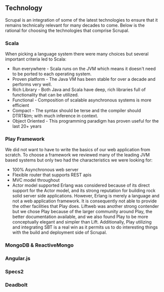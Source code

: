 <!--~~~~~~~~~~~~~~~~~~~~~~~~~~~~~~~~~~~~~~~~~~~~~~~~~~~~~~~~~~~~~~~~~~~~~~~~~~~~~~~~~~~~~~~~~~~~~~~~~~~~~~~~~~~~~~~~~~~
  ~ Copyright © 2014 Reactific Software LLC                                                                           ~
  ~                                                                                                                   ~
  ~ This file is part of Scrupal, an Opinionated Web Application Framework.                                           ~
  ~                                                                                                                   ~
  ~ Scrupal is free software: you can redistribute it and/or modify it under the terms                                ~
  ~ of the GNU General Public License as published by the Free Software Foundation,                                   ~
  ~ either version 3 of the License, or (at your option) any later version.                                           ~
  ~                                                                                                                   ~
  ~ Scrupal is distributed in the hope that it will be useful, but WITHOUT ANY WARRANTY;                              ~
  ~ without even the implied warranty of MERCHANTABILITY or FITNESS FOR A PARTICULAR PURPOSE.                         ~
  ~ See the GNU General Public License for more details.                                                              ~
  ~                                                                                                                   ~
  ~ You should have received a copy of the GNU General Public License along with Scrupal.                             ~
  ~ If not, see either: http://www.gnu.org/licenses or http://opensource.org/licenses/GPL-3.0.                        ~
  ~~~~~~~~~~~~~~~~~~~~~~~~~~~~~~~~~~~~~~~~~~~~~~~~~~~~~~~~~~~~~~~~~~~~~~~~~~~~~~~~~~~~~~~~~~~~~~~~~~~~~~~~~~~~~~~~~~~-->

## Technology
Scrupal is an integration of some of the latest technologies to ensure that it remains technically relevant for many
decades to come. Below is the rational for choosing the technologies that comprise Scrupal.

### Scala
When picking a language system there were many choices but several important criteria led to Scala:
* Run everywhere - Scala runs on the JVM which means it doesn't need to be ported to each operating system.
* Proven platform - The Java VM has been stable for over a decade and performs very well.
* Rich Library - Both Java and Scala have deep, rich libraries full of functionality that can be utilized.
* Functional - Composition of scalable asynchronous systems is more efficient
* Compact - The syntax should be terse and the compiler should DTRT&tm; with much inference in context.
* Object Oriented - This programming paradigm has proven useful for the last 20+ years

### Play Framework
We did not want to have to write the basics of our web application from scratch. To choose a framework we reviewed many
of the leading JVM based systems but only two had the characteristics we were looking for:
* 100% Asynchronous web server
* Flexible router that supports REST apis
* MVC model throughout
* Actor model supported
Erlang was considered because of its direct support for the Actor model, and its strong reputation for building
rock solid server side applications. However, Erlang is merely a language and not a web application framework. It is
consequently not able to provide the other facilities that Play does. Liftweb was another strong contender but we chose
Play because of the larger community around Play, the better documentation available, and we also found Play to be
more conceptually elegant and simpler than Lift. Additionally, Play utilizing and integrating SBT is a real win as it
permits us to do interesting things with the build and deployment side of Scrupal.

### MongoDB & ReactiveMongo

### Angular.js

### Specs2

### Deadbolt
